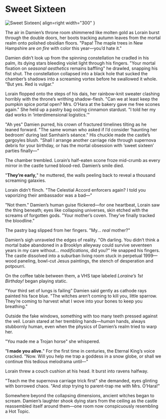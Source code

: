 # Sweet Sixteen

![Sweet Sixteen](../../assets/images/covers/lorain/001.png){ align=right width="300" }

The air in Damien’s throne room shimmered like molten gold as Lorain burst through the double doors, her boots tracking autumn leaves from the mortal realm onto polished obsidian floors. "Papa! The maple trees in New Hampshire are *on fire* with color this year—you’d hate it." 

Damien didn’t look up from the spinning constellation he cradled in his palm, its dying stars bleeding violet light through his fingers. "Your mortal fixation on *seasonal aesthetics* remains baffling" he drawled, snapping his fist shut. The constellation collapsed into a black hole that sucked the chamber’s shadows into a screaming vortex before he swallowed it whole. "But yes. Red is vulgar."

Lorain flopped onto the steps of his dais, her rainbow-knit sweater clashing horribly with the throne’s writhing shadow-flesh. "Can we at least keep the pumpkin spice portal open? Mrs. O’Hara at the bakery gave me free scones again." She held up a pastry bag oozing cinnamon stardust. "I told her my dad works in ‘interdimensional logistics.’"

"Ah yes" Damien purred, his crown of fractured timelines tilting as he leaned forward. "The same woman who asked if I’d consider ‘haunting her bedroom’ during last Samhain’s séance." His chuckle made the castle’s gargoyles blush. "Shall I arrange another carriage ride through supernova debris for your birthday, or has the mortal obsession with ‘sweet sixteen’ parties finally—"

The chamber trembled. Lorain’s half-eaten scone froze mid-crumb as every mirror in the castle turned blood-red. Damien’s smile died. 

"**They’re early,**" he muttered, the walls peeling back to reveal a thousand screaming galaxies. 

Lorain didn’t flinch. "The Celestial Accord enforcers again? I told you vaporizing their ambassador was a bad—"

"Not them." Damien’s human guise flickered—for one heartbeat, Lorain saw the thing beneath; eyes like collapsing universes, skin etched with the screams of forgotten gods. "Your mother’s coven. They’ve finally tracked the bloodline." 

The pastry bag slipped from her fingers. "My... *real* mother?" 

Damien’s sigh unraveled the edges of reality. "Oh darling. You didn’t think a mortal babe abandoned in a Brooklyn alleyway could survive seventeen years in my care without... *modifications*, did you?" He snapped his fingers. The castle dissolved into a suburban living room stuck in perpetual 1999—wood paneling, bowl-cut Jesus paintings, the stench of desperation and potpourri. 

On the coffee table between them, a VHS tape labeled *Loraine’s 1st Birthday!* began playing static. 

"Your third set of lungs is failing" Damien said gently as cathode rays painted his face blue. "The witches aren’t coming to kill you, little sparrow. They’re coming to harvest what I wove into your bones to keep you breathing." 

Outside the fake windows, something with too many teeth pressed against the veil. Lorain stared at her trembling hands—*human* hands, always stubbornly human, even when the physics of Damien’s realm tried to warp her. 

"You made me a Trojan horse" she whispered. 

"**I made you alive.**" For the first time in centuries, the Eternal King’s voice cracked. "Now. Will you help me trap a goddess in a snow globe, or shall we continue this tedious melodrama until—"

Lorain threw a couch cushion at his head. It burst into ravens halfway. 

"Teach me the supernova carriage trick first" she demanded, eyes glinting with borrowed chaos. "And *stop* trying to parent-trap me with Mrs. O’Hara!" 

Somewhere beyond the collapsing dimensions, ancient witches began to scream. Damien’s laughter shook dying stars from the ceiling as the castle reassembled itself around them—one room now conspicuously resembling a Hot Topic.
